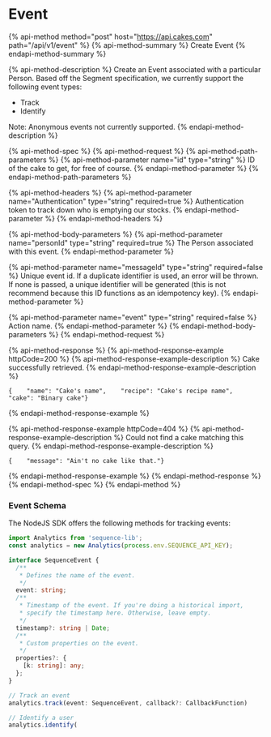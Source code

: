 # Event

{% api-method method="post" host="https://api.cakes.com" path="/api/v1/event" %}
{% api-method-summary %}
Create Event
{% endapi-method-summary %}

{% api-method-description %}
Create an Event associated with a particular Person. Based off the Segment specification, we currently support the following event types:  
- Track  
- Identify  
  
Note: Anonymous events not currently supported.
{% endapi-method-description %}

{% api-method-spec %}
{% api-method-request %}
{% api-method-path-parameters %}
{% api-method-parameter name="id" type="string" %}
ID of the cake to get, for free of course.
{% endapi-method-parameter %}
{% endapi-method-path-parameters %}

{% api-method-headers %}
{% api-method-parameter name="Authentication" type="string" required=true %}
Authentication token to track down who is emptying our stocks.
{% endapi-method-parameter %}
{% endapi-method-headers %}

{% api-method-body-parameters %}
{% api-method-parameter name="personId" type="string" required=true %}
The Person associated with this event.
{% endapi-method-parameter %}

{% api-method-parameter name="messageId" type="string" required=false %}
Unique event id. If a duplicate identifier is used, an error will be thrown. If none is passed, a unique identifier will be generated \(this is not recommend because this ID functions as an idempotency key\). 
{% endapi-method-parameter %}

{% api-method-parameter name="event" type="string" required=false %}
Action name.
{% endapi-method-parameter %}
{% endapi-method-body-parameters %}
{% endapi-method-request %}

{% api-method-response %}
{% api-method-response-example httpCode=200 %}
{% api-method-response-example-description %}
Cake successfully retrieved.
{% endapi-method-response-example-description %}

```
{    "name": "Cake's name",    "recipe": "Cake's recipe name",    "cake": "Binary cake"}
```
{% endapi-method-response-example %}

{% api-method-response-example httpCode=404 %}
{% api-method-response-example-description %}
Could not find a cake matching this query.
{% endapi-method-response-example-description %}

```
{    "message": "Ain't no cake like that."}
```
{% endapi-method-response-example %}
{% endapi-method-response %}
{% endapi-method-spec %}
{% endapi-method %}

### Event Schema

The NodeJS SDK offers the following methods for tracking events:

```typescript
import Analytics from 'sequence-lib';
const analytics = new Analytics(process.env.SEQUENCE_API_KEY);

interface SequenceEvent {
  /**
   * Defines the name of the event.
   */
  event: string;
  /**
   * Timestamp of the event. If you're doing a historical import,
   * specify the timestamp here. Otherwise, leave empty.
   */
  timestamp?: string | Date;
  /**
   * Custom properties on the event.
   */
  properties?: {
    [k: string]: any;
  };
}

// Track an event
analytics.track(event: SequenceEvent, callback?: CallbackFunction)

// Identify a user
analytics.identify(
    
```


